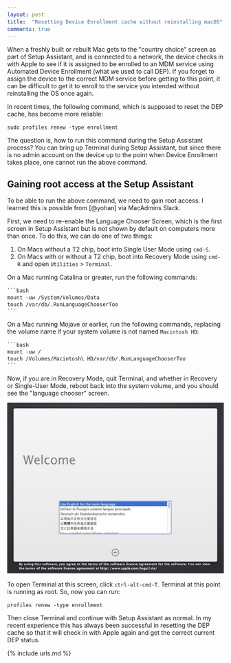 ```yaml
---
layout: post
title:  "Resetting Device Enrollment cache without reinstalling macOS"
comments: true
---
```


When a freshly built or rebuilt Mac gets to the "country choice" screen as part of Setup Assistant, and is connected to a network, the device checks in with Apple to see if it is assigned to be enrolled to an MDM service using Automated Device Enrollment (what we used to call DEP). If you forget to assign the device to the correct MDM service before getting to this point, it can be difficult to get it to enroll to the service you intended without reinstalling the OS once again.

In recent times, the following command, which is supposed to reset the DEP cache, has become more reliable:

```
sudo profiles renew -type enrollment
```

The question is, how to run this command during the Setup Assistant process? You can bring up Terminal during Setup Assistant, but since there is no admin account on the device up to the point when Device Enrollment takes place, one cannot run the above command.

## Gaining root access at the Setup Assistant

To be able to run the above command, we need to gain root access. I learned this is possible from [@yohan] via MacAdmins Slack. 

First, we need to re-enable the Language Chooser Screen, which is the first screen in Setup Assistant but is not shown by default on computers more than once. To do this, we can do one of two things:

1. On Macs without a T2 chip, boot into Single User Mode using `cmd-S`.
2. On Macs with or without a T2 chip, boot into Recovery Mode using `cmd-R` and open `Utilities` > `Terminal`.

On a Mac running Catalina or greater, run the following commands:

    ```bash
    mount -uw /System/Volumes/Data
    touch /var/db/.RunLanguageChooserToo
    ```

On a Mac running Mojave or earlier, run the following commands, replacing the volume name if your system volume is not named `Macintosh HD`:

    ```bash
    mount -uw /
    touch /Volumes/Macintosh\ HD/var/db/.RunLanguageChooserToo
    ```

Now, if you are in Recovery Mode, quit Terminal, and whether in Recovery or Single-User Mode, reboot back into the system volume, and you should see the "language chooser" screen.

![img-1]

To open Terminal at this screen, click `ctrl-alt-cmd-T`. Terminal at this point is running as root. So, now you can run:

```
profiles renew -type enrollment
```

Then close Terminal and continue with Setup Assistant as normal. In my recent experience this has always been successful in resetting the DEP cache so that it will check in with Apple again and get the correct current DEP status.


[img-1]: /assets/images/mac-install-start.jpg

{% include urls.md %}

